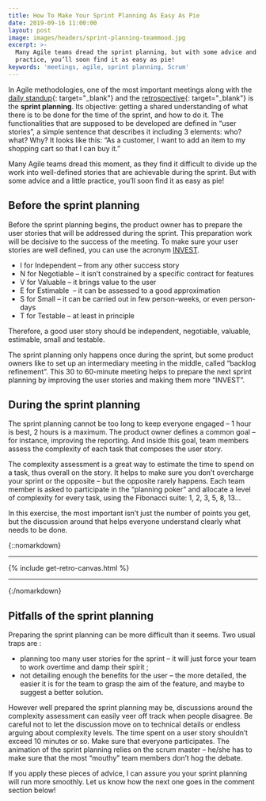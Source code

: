 ```yaml
---
title: How To Make Your Sprint Planning As Easy As Pie
date: 2019-09-16 11:00:00
layout: post
image: images/headers/sprint-planning-teammood.jpg
excerpt: >-
  Many Agile teams dread the sprint planning, but with some advice and a little
  practice, you’ll soon find it as easy as pie!
keywords: 'meetings, agile, sprint planning, Scrum'
---
```


In Agile methodologies, one of the most important meetings along with the [daily standup](https://blog.teammood.com/2018/04/18/best-practices-to-run-effective-daily-standup-meetings.html){: target="_blank"} and the [retrospective](https://blog.teammood.com/2018/02/07/a-simple-guide-to-run-agile-retrospectives.html){: target="_blank"} is the **sprint planning**. Its objective: getting a shared understanding of what there is to be done for the time of the sprint, and how to do it. The functionalities that are supposed to be developed are defined in “user stories”, a simple sentence that describes it including 3 elements: who? what? Why? It looks like this: “As a customer, I want to add an item to my shopping cart so that I can buy it.”

Many Agile teams dread this moment, as they find it difficult to divide up the work into well-defined stories that are achievable during the sprint. But with some advice and a little practice, you’ll soon find it as easy as pie\!

## **Before the sprint planning**

Before the sprint planning begins, the product owner has to prepare the user stories that will be addressed during the sprint. This preparation work will be decisive to the success of the meeting. To make sure your user stories are well defined, you can use the acronym [INVEST](https://xp123.com/articles/invest-in-good-stories-and-smart-tasks/).

* I for Independent – from any other success story
* N for Negotiable – it isn’t constrained by a specific contract for features
* V for Valuable – it brings value to the user
* E for Estimable&nbsp; – it can be assessed to a good approximation
* S for Small – it can be carried out in few person-weeks, or even person-days
* T for Testable – at least in principle

Therefore, a good user story should be independent, negotiable, valuable, estimable, small and testable.

The sprint planning only happens once during the sprint, but some product owners like to set up an intermediary meeting in the middle, called “backlog refinement”. This 30 to 60-minute meeting helps to prepare the next sprint planning by improving the user stories and making them more “INVEST”.

## **During the sprint planning**

The sprint planning cannot be too long to keep everyone engaged – 1 hour is best, 2 hours is a maximum. The product owner defines a common goal – for instance, improving the reporting. And inside this goal, team members assess the complexity of each task that composes the user story.&nbsp;

The complexity assessment is a great way to estimate the time to spend on a task, thus overall on the story. It helps to make sure you don’t overcharge your sprint or the opposite – but the opposite rarely happens. Each team member is asked to participate in the “planning poker” and allocate a level of complexity for every task, using the Fibonacci suite: 1, 2, 3, 5, 8, 13…

In this exercise, the most important isn’t just the number of points you get, but the discussion around that helps everyone understand clearly what needs to be done.&nbsp;

{::nomarkdown}
<hr/>
  {% include get-retro-canvas.html %}
<hr/>
{:/nomarkdown}

## **Pitfalls of the sprint planning**

Preparing the sprint planning can be more difficult than it seems. Two usual traps are :

* planning too many user stories for the sprint – it will just force your team to work overtime and damp their spirit ;
* not detailing enough the benefits for the user – the more detailed, the easier it is for the team to grasp the aim of the feature, and maybe to suggest a better solution.

However well prepared the sprint planning may be, discussions around the complexity assessment can easily veer off track when people disagree. Be careful not to let the discussion move on to technical details or endless arguing about complexity levels. The time spent on a user story shouldn’t exceed 10 minutes or so. Make sure that everyone participates. The animation of the sprint planning relies on the scrum master – he/she has to make sure that the most “mouthy” team members don’t hog the debate.&nbsp;

If you apply these pieces of advice, I can assure you your sprint planning will run more smoothly. Let us know how the next one goes in the comment section below\!